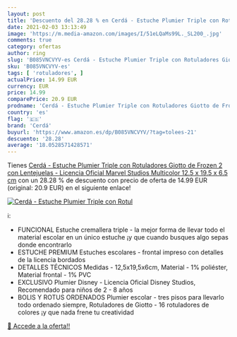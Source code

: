 ```yaml
---
layout: post
title: 'Descuento del 28.28 % en Cerdá - Estuche Plumier Triple con Rotul'
date: 2021-02-03 13:13:49
image: 'https://m.media-amazon.com/images/I/51eLQaMs99L._SL200_.jpg'
comments: true
category: ofertas
author: ring
slug: 'B085VNCVYV-es Cerdá - Estuche Plumier Triple con Rotuladores Giotto de...'
sku: 'B085VNCVYV-es'
tags: [ 'rotuladores', ]
actualPrice: 14.99 EUR
currency: EUR
price: 14.99
comparePrice: 20.9 EUR
prodname: 'Cerdá - Estuche Plumier Triple con Rotuladores Giotto de Frozen 2 con Lentejuelas - Licencia Oficial Marvel Studios  Multicolor  12.5 x 19.5 x 6.5 cm'
country: 'es'
flag: '🇪🇸'
brand: 'Cerdá'
buyurl: 'https://www.amazon.es/dp/B085VNCVYV/?tag=tolees-21'
descuento: '28.28'
average: '18.0528571428571'
---
```


Tienes [Cerdá - Estuche Plumier Triple con Rotuladores Giotto de Frozen 2 con Lentejuelas - Licencia Oficial Marvel Studios  Multicolor  12.5 x 19.5 x 6.5 cm](https://www.amazon.es/dp/B085VNCVYV/?tag=tolees-21) con un 28.28 % de descuento con precio de oferta de 14.99 EUR (original: 20.9 EUR) en el siguiente enlace!

[![Cerdá - Estuche Plumier Triple con Rotul](https://m.media-amazon.com/images/I/51eLQaMs99L._SL200_.jpg)](https://www.amazon.es/dp/B085VNCVYV/?tag=tolees-21)

ℹ️:

- FUNCIONAL Estuche cremallera triple - la mejor forma de llevar todo el material escolar en un único estuche ¡y que cuando busques algo sepas donde encontrarlo
- ESTUCHE PREMIUM Estuches escolares - frontal impreso con detalles de la licencia bordados
- DETALLES TÉCNICOS Medidas - 12,5x19,5x6cm, Material - 1% poliéster, Material frontal - 1% PVC
- EXCLUSIVO Plumier Disney - Licencia Oficial Disney Studios, Recomendado para niños de 2 - 8 años
- BOLIS Y ROTUS ORDENADOS Plumier escolar - tres pisos para llevarlo todo ordenado siempre, Rotuladores de Giotto - 16 rotuladores de colores ¡y que nada frene tu creatividad

[🛒 Accede a la oferta!!](https://www.amazon.es/dp/B085VNCVYV/?tag=tolees-21)
